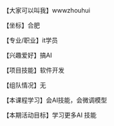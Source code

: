 【大家可以叫我】wwwzhouhui

【坐标】合肥

 【专业/职业】it学员

 【兴趣爱好】搞AI

【项目技能】软件开发

 【组队情况】无

 【本课程学习】会AI技能，会微调模型

 【本期活动目标】学习更多AI 技能
